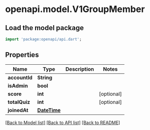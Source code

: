 # openapi.model.V1GroupMember

## Load the model package
```dart
import 'package:openapi/api.dart';
```

## Properties
Name | Type | Description | Notes
------------ | ------------- | ------------- | -------------
**accountId** | **String** |  | 
**isAdmin** | **bool** |  | 
**score** | **int** |  | [optional] 
**totalQuiz** | **int** |  | [optional] 
**joinedAt** | [**DateTime**](DateTime.md) |  | 

[[Back to Model list]](../README.md#documentation-for-models) [[Back to API list]](../README.md#documentation-for-api-endpoints) [[Back to README]](../README.md)


